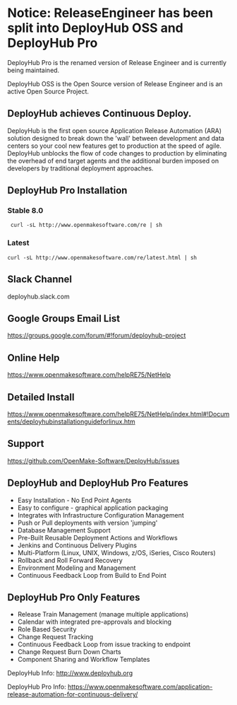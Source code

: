 # Notice:  ReleaseEngineer has been split into DeployHub OSS and DeployHub Pro
DeployHub Pro is the renamed version of Release Engineer and is currently being maintained.

DeployHub OSS is the Open Source version of Release Engineer and is an active Open Source Project.

## DeployHub achieves Continuous Deploy.  
DeployHub is the first open source Application Release Automation (ARA) solution designed to break down the 'wall' between development and data centers so your cool new features get to production at the speed of agile.  DeployHub unblocks the flow of code changes to production by eliminating the overhead of end target agents and the additional burden imposed on developers by traditional deployment approaches.  

## DeployHub Pro Installation
### Stable 8.0
```
 curl -sL http://www.openmakesoftware.com/re | sh
```

### Latest
```
curl -sL http://www.openmakesoftware.com/re/latest.html | sh
```
## Slack Channel
deployhub.slack.com

## Google Groups Email List
https://groups.google.com/forum/#!forum/deployhub-project

## Online Help

https://www.openmakesoftware.com/helpRE75/NetHelp

## Detailed Install

https://www.openmakesoftware.com/helpRE75/NetHelp/index.html#!Documents/deployhubinstallationguideforlinux.htm

## Support

https://github.com/OpenMake-Software/DeployHub/issues

## DeployHub and DeployHub Pro Features
* Easy Installation - No End Point Agents 		
* Easy to configure - graphical application packaging 		
* Integrates with Infrastructure Configuration Management		
* Push or Pull deployments with version 'jumping'		
* Database Management Support		
* Pre-Built Reusable Deployment Actions and Workflows		
* Jenkins and Continuous Delivery Plugins		
* Multi-Platform (Linux, UNIX, Windows, z/OS, iSeries, Cisco Routers)		
* Rollback and Roll Forward Recovery		
* Environment Modeling and Management		
* Continuous Feedback Loop from Build to End Point	

## DeployHub Pro Only Features
* Release Train Management (manage multiple applications)		
* Calendar with integrated pre-approvals and blocking		
* Role Based Security		
* Change Request Tracking		
* Continuous Feedback Loop from issue tracking to endpoint 		
* Change Request Burn Down Charts		
* Component Sharing and Workflow Templates

DeployHub Info: http://www.deployhub.org

DeployHub Pro Info: https://www.openmakesoftware.com/application-release-automation-for-continuous-delivery/
